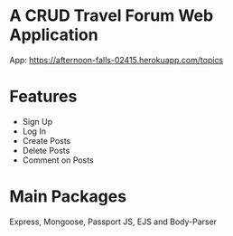 # A CRUD Travel Forum Web Application
App: https://afternoon-falls-02415.herokuapp.com/topics

# Features
  - Sign Up
  - Log In
  - Create Posts
  - Delete Posts
  - Comment on Posts
# Main Packages
Express, Mongoose, Passport JS, EJS and Body-Parser
